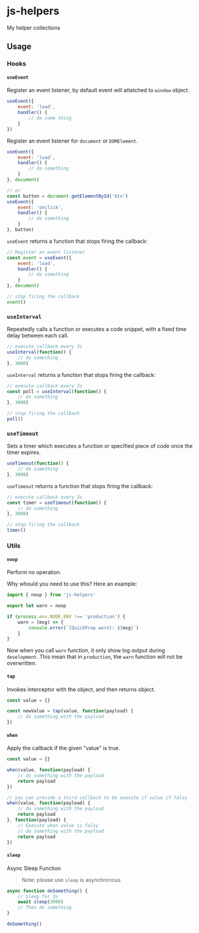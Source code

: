 # js-helpers
My helper collections

## Usage

### Hooks

#### `useEvent`
Register an event listener, by default event will attatched to `window` object.

```js
useEvent({
    event: 'load',
    handler() {
        // do some thing
    }
})
```

Register an event listener for `document` or `DOMElement`.

```js
useEvent({
    event: 'load',
    handler() {
        // do something
    }
}, document)

// or
const button = document.getElementById('btn')
useEvent({
    event: 'onclick',
    handler() {
        // do something
    }
}, button)
```

`useEvent` returns a function that stops firing the callback:

```js
// Register an event listener
const event = useEvent({
    event: 'load',
    handler() {
        // do something
    }
}, document)

// stop firing the callback
event()
```

### `useInterval`
Repeatedly calls a function or executes a code snippet, with a fixed time delay between each call.

```js
// execute callback every 3s
useInterval(function() {
    // do something
}, 3000)
```

`useInterval` returns a function that stops firing the callback:

```js
// execute callback every 3s
const poll = useInterval(function() {
    // do something
}, 3000)

// stop firing the callback
poll()
```

### `useTimeout`
Sets a timer which executes a function or specified piece of code once the timer expires.

```js
useTimeout(function() {
    // do something
}, 3000)
```

`useTimeout` returns a function that stops firing the callback:

```js
// execute callback every 3s
const timer = useTimeout(function() {
    // do something
}, 3000)

// stop firing the callback
timer()
```

### Utils

#### `noop`

Perform no operation.

Why whould you need to use this? Here an example:

```js
import { noop } from 'js-helpers'

export let warn = noop

if (process.env.NODE_ENV !== 'production') {
    warn = (msg) => {
        console.error(`[QuickProp warn]: ${msg}`)
    }
}
```

Now when you call `warn` function, it only show log output during `development`. This mean that in `production`, the `warn` function will not be overwritten.

#### `tap`

Invokes interceptor with the object, and then returns object.

```js
const value = {}

const newValue = tap(value, function(payload) {
    // do something with the payload
})
```

#### `when`

Apply the callback if the given "value" is true.

```js
const value = {}

when(value, function(payload) {
    // do something with the payload
    return payload
})

// you can provide a third callback to be execute if value if falsy
when(value, function(payload) {
    // do something with the payload
    return payload
}, function(payload) {
    // Execute when value is falsy
    // do something with the payload
    return payload
})
```

#### `sleep`

Async Sleep Function

> Note: please use `sleep` is asynchronous

```js
async function doSomething() {
    // Sleep for 3s
    await sleep(3000)
    // Then do something
}

doSomething()
```
